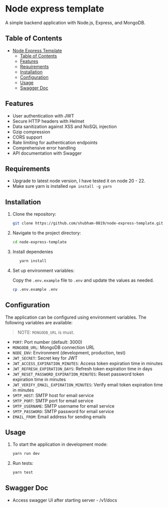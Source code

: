 # Node express template

A simple backend application with Node.js, Express, and MongoDB.

## Table of Contents

- [Node Express Template](#node-express-template)
  - [Table of Contents](#table-of-contents)
  - [Features](#features)
  - [Requirements](#requirements)
  - [Installation](#installation)
  - [Configuration](#configuration)
  - [Usage](#usage)
  - [Swagger Doc](#swagger-doc)

## Features

- User authentication with JWT
- Secure HTTP headers with Helmet
- Data sanitization against XSS and NoSQL injection
- Gzip compression
- CORS support
- Rate limiting for authentication endpoints
- Comprehensive error handling
- API documentation with Swagger

## Requirements

* Upgrade to latest node version, I have tested it on node 20 - 22.
* Make sure yarn is installed `npm install -g yarn`

## Installation

1. Clone the repository:

   ```sh
   git clone https://github.com/shubham-0819/node-express-template.git
   ```

2. Navigate to the project directory:

   ```sh
   cd node-express-template
   ```

3. Install dependenies

   ```sh
      yarn install
   ```

4. Set up environment variables:

   Copy the `.env.example` file to `.env` and update the values as needed.

   ```sh
   cp .env.example .env
   ```

## Configuration

The application can be configured using environment variables. The following variables are available:

>NOTE: `MONGODB_URL` is must.

- `PORT`: Port number (default: 3000)
- `MONGODB_URL`: MongoDB connection URL
- `NODE_ENV`: Environment (development, production, test)
- `JWT_SECRET`: Secret key for JWT
- `JWT_ACCESS_EXPIRATION_MINUTES`: Access token expiration time in minutes
- `JWT_REFRESH_EXPIRATION_DAYS`: Refresh token expiration time in days
- `JWT_RESET_PASSWORD_EXPIRATION_MINUTES`: Reset password token expiration time in minutes
- `JWT_VERIFY_EMAIL_EXPIRATION_MINUTES`: Verify email token expiration time in minutes
- `SMTP_HOST`: SMTP host for email service
- `SMTP_PORT`: SMTP port for email service
- `SMTP_USERNAME`: SMTP username for email service
- `SMTP_PASSWORD`: SMTP password for email service
- `EMAIL_FROM`: Email address for sending emails

## Usage

1. To start the application in development mode:

   ```sh
   yarn run dev
   ```

2. Run tests:
   ```sh
   yarn test
   ```
## Swagger Doc

* Access swagger UI after starting server - /v1/docs
